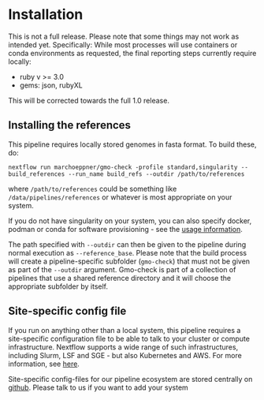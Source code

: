 # Installation

This is not a full release. Please note that some things may not work as intended yet. 
Specifically: While most processes will use containers or conda environments as requested, the final reporting steps currently require locally:

- ruby v >= 3.0
- gems: json, rubyXL

This will be corrected towards the full 1.0 release. 

## Installing the references

This pipeline requires locally stored genomes in fasta format. To build these, do:

```
nextflow run marchoeppner/gmo-check -profile standard,singularity --build_references --run_name build_refs --outdir /path/to/references
```

where `/path/to/references` could be something like `/data/pipelines/references` or whatever is most appropriate on your system. 

If you do not have singularity on your system, you can also specify docker, podman or conda for software provisioning - see the [usage information](usage.md).

The path specified with `--outdir` can then be given to the pipeline during normal execution as `--reference_base`. Please note that the build process will create a pipeline-specific subfolder (`gmo-check`) that must not be given as part of the `--outdir` argument. Gmo-check is part of a collection of pipelines that use a shared reference directory and it will choose the appropriate subfolder by itself. 

## Site-specific config file

If you run on anything other than a local system, this pipeline requires a site-specific configuration file to be able to talk to your cluster or compute infrastructure. Nextflow supports a wide range of such infrastructures, including Slurm, LSF and SGE - but also Kubernetes and AWS. For more information, see [here](https://www.nextflow.io/docs/latest/executor.html).

Site-specific config-files for our pipeline ecosystem are stored centrally on [github](https://github.com/marchoeppner/configs). Please talk to us if you want to add your system